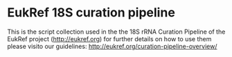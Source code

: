 # EukRef 18S curation pipeline

This is the script collection used in the the 18S rRNA Curation Pipeline of the EukRef project (http://eukref.org) for further details on how to use them please visito our guidelines: http://eukref.org/curation-pipeline-overview/
